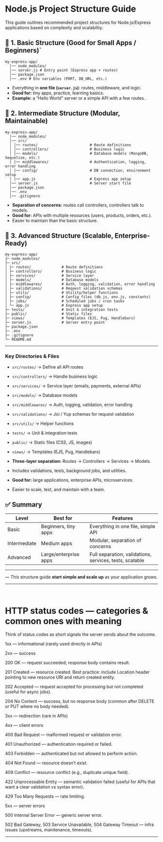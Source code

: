 ﻿# Node.js Project Structure Guide

This guide outlines recommended project structures for Node.js/Express applications based on complexity and scalability.

## 🔹 1. Basic Structure (Good for Small Apps / Beginners)`

```
my-express-app/
  │── node_modules/
  │── server.js # Entry point (Express app + routes)
  │── package.json
  │── .env # Env variables (PORT, DB_URL, etc.)
```

- Everything in **one file (`server.js`)**: routes, middleware, and logic.
- **Good for:** tiny apps, practice, learning basics.
- **Example:** a “Hello World” server or a simple API with a few routes.

## 🔹 2. Intermediate Structure (Modular, Maintainable)

```
my-express-app/
  │── node_modules/
  │── src/
  │ │── routes/                        # Route definitions
  │ │── controllers/                   # Business logic
  │ │── models/                        # Database models (MongoDB, Sequelize, etc.)
  │ │── middlewares/                   # Authentication, logging, error handling
  │ │── config/                        # DB connection, environment setup
  │ │── app.js                         # Express app setup
  │── server.js                        # Server start file
  │── package.json
  │── .env
  │── .gitignore
```

- **Separation of concerns:** routes call controllers, controllers talk to models.
- **Good for:** APIs with multiple resources (users, products, orders, etc.).
- Easier to maintain than the basic structure.

## 🔹 3. Advanced Structure (Scalable, Enterprise-Ready)

```
my-express-app/
├─ node_modules/
├─ src/
│ ├─ routes/              # Route definitions
│ ├─ controllers/         # Business logic
│ ├─ services/            # Service layer
│ ├─ models/              # Database models
│ ├─ middlewares/         # Auth, logging, validation, error handling
│ ├─ validations/         # Request validation schemas
│ ├─ utils/               # Utility/helper functions
│ ├─ config/              # Config files (db.js, env.js, constants)
│ ├─ jobs/                # Scheduled jobs / cron tasks
│ └─ app.js               # Express app setup
├─ tests/                 # Unit & integration tests
├─ public/                # Static files
├─ views/                 # Templates (EJS, Pug, Handlebars)
├─ server.js              # Server entry point
├─ package.json
├─ .env
├─ .gitignore
└─ README.md
```

---

### Key Directories & Files

- `src/routes/` → Define all API routes
- `src/controllers/` → Handle business logic
- `src/services/` → Service layer (emails, payments, external APIs)
- `src/models/` → Database models
- `src/middlewares/` → Auth, logging, validation, error handling
- `src/validations/` → Joi / Yup schemas for request validation
- `src/utils/` → Helper functions
- `tests/` → Unit & integration tests
- `public/` → Static files (CSS, JS, images)
- `views/` → Templates (EJS, Pug, Handlebars)

- **Three-layer separation:** Routes → Controllers → Services → Models.
- Includes validations, tests, background jobs, and utilities.
- **Good for:** large applications, enterprise APIs, microservices.
- Easier to scale, test, and maintain with a team.

## ✅ Summary

| Level        | Best for              | Features                                                |
| ------------ | --------------------- | ------------------------------------------------------- |
| Basic        | Beginners, tiny apps  | Everything in one file, simple API                      |
| Intermediate | Medium apps           | Modular, separation of concerns                         |
| Advanced     | Large/enterprise apps | Full separation, validations, services, tests, scalable |

---

— This structure guide **start simple and scale up** as your application grows.

---

<br/>

# HTTP status codes — categories & common ones with meaning

Think of status codes as short signals the server sends about the outcome.

1xx — informational (rarely used directly in APIs)

2xx — success

200 OK — request succeeded; response body contains result.

201 Created — resource created. Best practice: include Location header pointing to new resource URI and return created entity.

202 Accepted — request accepted for processing but not completed (useful for async jobs).

204 No Content — success, but no response body (common after DELETE or PUT where no body needed).

3xx — redirection (rare in APIs)

4xx — client errors

400 Bad Request — malformed request or validation error.

401 Unauthorized — authentication required or failed.

403 Forbidden — authenticated but not allowed to perform action.

404 Not Found — resource doesn’t exist.

409 Conflict — resource conflict (e.g., duplicate unique field).

422 Unprocessable Entity — semantic validation failed (useful for APIs that want a clear validation vs syntax error).

429 Too Many Requests — rate limiting.

5xx — server errors

500 Internal Server Error — generic server error.

502 Bad Gateway, 503 Service Unavailable, 504 Gateway Timeout — infra issues (upstreams, maintenance, timeouts).

---
